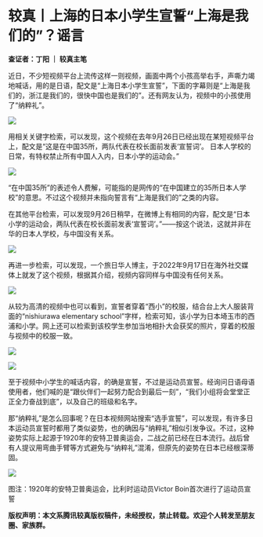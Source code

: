 # 较真丨上海的日本小学生宣誓“上海是我们的”？谣言

**查证者：丁阳 ｜ 较真主笔**

近日，不少短视频平台上流传这样一则视频，画面中两个小孩高举右手，声嘶力竭地喊话，用的是日语，配文是“上海日本小学生宣誓”，下面的字幕则是“上海是我们的，浙江是我们的，很快中国也是我们的”。还有网友认为，视频中的小孩使用了“纳粹礼”。

![](https://inews.gtimg.com/news_bt/OIDWgb1NM44BNs_jIdywZcw1KB9RmrevvBdMVTAgo9uyEAA/1000)

用相关关键字检索，可以发现，这个视频在去年9月26日已经出现在某短视频平台上，配文是“这是在中国35所，两队代表在校长面前发表‘宣誓词’。
日本人学校的日常，有特权禁止所有中国人入内，日本小学的运动会。”

![](https://inews.gtimg.com/news_bt/ObPIzCC4YrToohjWaT_12wQtcb67mdV9rbZZepxze6bcIAA/1000)

“在中国35所”的表述令人费解，可能指的是网传的“在中国建立的35所日本人学校”的意思。不过这个视频并未指向誓言有“上海是我们的”之类的内容。

在其他平台检索，可以发现9月26日稍早，在微博上有相同的内容，配文是“日本小学的运动会，两队代表在校长面前发表‘宣誓词’。”——按这个说法，这就并非在华的日本人学校，与中国没有关系。

![](https://inews.gtimg.com/news_bt/O3eox9M2wgSwOO8UlzIT_3Btc8xUYR7BKu25iq2nKHR-4AA/1000)

再进一步检索，可以发现，一个旅日华人博主，于2022年9月17日在海外社交媒体上就发了这个视频，根据其介绍，视频内容同样与中国没有任何关系。

![](https://inews.gtimg.com/news_bt/OYysfVcQF4Zg2CccS3C3xbOd6wB8OU9kHn1jHyPK_alKYAA/1000)

从较为高清的视频中也可以看到，宣誓者穿着“西小”的校服，结合台上大人服装背面的“nishiurawa elementary
school”字样，检索可知，该小学为日本埼玉市的西浦和小学。网上还可以检索到该校学生参加当地相扑大会获奖的照片，穿着的校服与视频中的校服一致。

![](https://inews.gtimg.com/news_bt/Ot0HWVXP8ta4ICPlKKDGdnpm90WELM91KIX6cfnf2xz0sAA/1000)

![](https://inews.gtimg.com/news_bt/Oxz58mf1Hg0L4dghPxEsbD_0cbbTALpAVJWVvLosAoxIIAA/1000)

至于视频中小学生的喊话内容，的确是宣誓，不过是运动员宣誓。经询问日语母语使用者，他们喊的是“跟伙伴们一起努力配合到最后一刻”，“我们小组将会堂堂正正全力奋战到底”，以及自己的班级和名字。

那“纳粹礼”是怎么回事呢？在日本视频网站搜索“选手宣誓”，可以发现，有许多日本运动员宣誓时都用了类似姿势，也的确因与“纳粹礼”相似引发争议。不过，这种姿势实际上起源于1920年的安特卫普奥运会，二战之前已经在日本流行。战后曾有人提议用弯曲手臂等方式避免与“纳粹礼”混淆，但原先的姿势在日本已经根深蒂固。

![](https://inews.gtimg.com/news_bt/OyTJ_YLwGKl182GSUPWimFQR0hCHSQUYStuLQOe4e6zaUAA/1000)

图注：1920年的安特卫普奥运会，比利时运动员Victor Boin首次进行了运动员宣誓

**版权声明：本文系腾讯较真版权稿件，未经授权，禁止转载。欢迎个人转发至朋友圈、家族群。**

